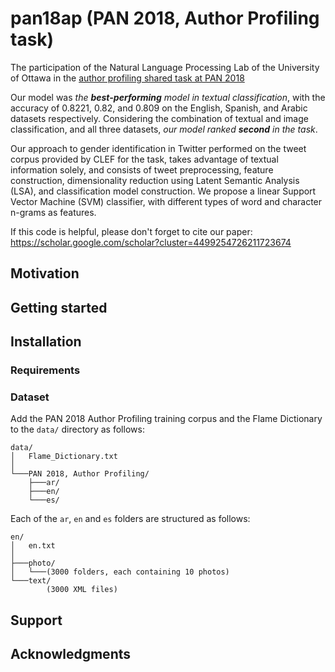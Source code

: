 # pan18ap (PAN 2018, Author Profiling task)
The participation of the Natural Language Processing Lab of the University of Ottawa in the [author profiling shared task at PAN 2018](https://pan.webis.de/clef18/pan18-web/author-profiling.html)

Our model was *the __best-performing__ model in textual classification*, with the accuracy of 0.8221, 0.82, and 0.809 on the English, Spanish, and Arabic datasets respectively. Considering the combination of textual and image classification, and all three datasets, *our model ranked __second__ in the task*.

Our approach to gender identification in Twitter performed on the tweet corpus provided by CLEF for the task, takes advantage of textual information solely, and consists of tweet preprocessing, feature construction, dimensionality reduction using Latent Semantic Analysis (LSA), and classification model construction. We propose a linear Support Vector Machine (SVM) classifier, with different types of word and character n-grams as features.

If this code is helpful, please don't forget to cite our paper:
https://scholar.google.com/scholar?cluster=4499254726211723674


## Motivation


## Getting started

## Installation
### Requirements

### Dataset

Add the PAN 2018 Author Profiling training corpus and the Flame Dictionary to the `data/` directory as follows:
```
data/
│   Flame_Dictionary.txt
│
└───PAN 2018, Author Profiling/
    ├───ar/
    ├───en/
    └───es/
```

Each of the `ar`, `en` and `es` folders are structured as follows:
```
en/
│   en.txt
│
├───photo/
│   └───(3000 folders, each containing 10 photos)
└───text/
        (3000 XML files)
```

## Support

## Acknowledgments
